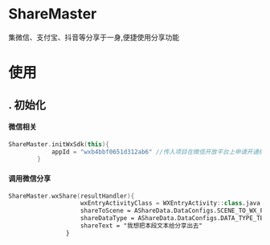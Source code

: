 # ShareMaster
集微信、支付宝、抖音等分享于一身,便捷使用分享功能

# 使用

## . 初始化

#### 微信相关

```kotlin
ShareMaster.initWxSdk(this){
            appId = "wxb4bbf0651d312ab6" //传入项目在微信开放平台上申请开通微信分享的 APPId
        }
```



#### 调用微信分享

```kotlin
ShareMaster.wxShare(resultHandler){
                    wxEntryActivityClass = WXEntryActivity::class.java
                    shareToScene = AShareData.DataConfigs.SCENE_TO_WX_FAVORITE
                    shareDataType = AShareData.DataConfigs.DATA_TYPE_TEXT
                    shareText = "我想把本段文本给分享出去"
                }
```

